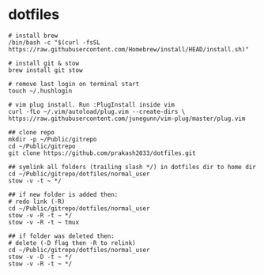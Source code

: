 # dotfiles

    # install brew
    /bin/bash -c "$(curl -fsSL https://raw.githubusercontent.com/Homebrew/install/HEAD/install.sh)"

    # install git & stow
    brew install git stow
    
    # remove last login on terminal start
    touch ~/.hushlogin
    
    # vim plug install. Run :PlugInstall inside vim
    curl -fLo ~/.vim/autoload/plug.vim --create-dirs \
    https://raw.githubusercontent.com/junegunn/vim-plug/master/plug.vim
    
    ## clone repo
    mkdir -p ~/Public/gitrepo
    cd ~/Public/gitrepo
    git clone https://github.com/prakash2033/dotfiles.git

    ## symlink all folders (trailing slash */) in dotfiles dir to home dir
    cd ~/Public/gitrepo/dotfiles/normal_user
    stow -v -t ~ */

    ## if new folder is added then:
    # redo link (-R)
    cd ~/Public/gitrepo/dotfiles/normal_user
    stow -v -R -t ~ */
    stow -v -R -t ~ tmux
    
    ## if folder was deleted then:
    # delete (-D flag then -R to relink)
    cd ~/Public/gitrepo/dotfiles/normal_user
    stow -v -D -t ~ */
    stow -v -R -t ~ */
